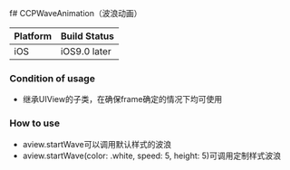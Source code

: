 f# CCPWaveAnimation（波浪动画）

 Platform | Build Status
 -------- | ------------
 iOS | iOS9.0 later | swift 4.2.1
 
 ### Condition of usage
 - 继承UIView的子类，在确保frame确定的情况下均可使用
 ### How to use
 - aview.startWave可以调用默认样式的波浪
 - aview.startWave(color: .white, speed: 5, height: 5)可调用定制样式波浪

